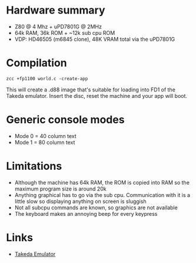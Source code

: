 # Hardware summary

* Z80 @ 4 Mhz + uPD7801G @ 2MHz
* 64k RAM, 36k ROM + ~12k sub cpu ROM
* VDP: HD46505 (m6845 clone), 48K VRAM total via the uPD7801G 

# Compilation

    zcc +fp1100 world.c -create-app

This will create a .d88 image that's suitable for loading into FD1 of the Takeda emulator. Insert the disc, reset the machine and your app will boot.

# Generic console modes

* Mode 0 = 40 column text
* Mode 1 = 80 column text

# Limitations

* Although the machine has 64k RAM, the ROM is copied into RAM so the maximum program size is around 20k   
* Anything graphical has to go via the sub cpu. Communication with it is a little slow so displaying anything on screen is sluggish
* Not all subcpu commands are known, so graphics are not available
* The keyboard makes an annoying beep for every keypress 

# Links

* [Takeda Emulator](http://takeda-toshiya.my.coocan.jp/fp1100/)